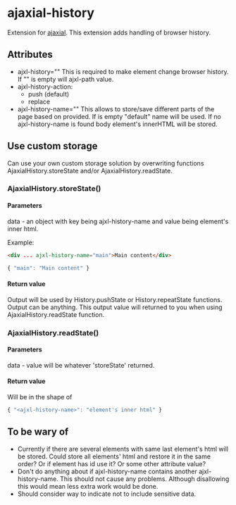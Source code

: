 # ajaxial-history

Extension for [ajaxial](https://ajaxial.unmodernweb.com/). This extension
adds handling of browser history. 

## Attributes
- ajxl-history="<path>"
This is required to make element change browser history. If "<path>" is empty 
will ajxl-path value.
- ajxl-history-action: 
  - push (default)
  - replace
- ajxl-history-name="<name>"
This allows to store/save different parts of the page based on <name> provided.
If <name> is empty "default" name will be used. If no ajxl-history-name is
found body element's innerHTML will be stored.

## Use custom storage
Can use your own custom storage solution by overwriting functions AjaxialHistory.storeState 
and/or AjaxialHistory.readState.
### AjaxialHistory.storeState()
#### Parameters
data - an object with key being ajxl-history-name and value being element's 
inner html.

Example:
```html
<div ... ajxl-history-name="main">Main content</div>
```
```js
{ "main": "Main content" }
```

#### Return value
Output will be used by History.pushState or History.repeatState functions.
Output can be anything. This output value will returned to you when using 
AjaxialHistory.readState function.

### AjaxialHistory.readState()
#### Parameters
data - value will be whatever 'storeState' returned.

#### Return value
Will be in the shape of 
```js
{ "<ajxl-history-name>": "element's inner html" }
```

## To be wary of
- Currently if there are several elements with same <name> last element's
html will be stored. Could store all elements' html and restore it in the
same order? Or if element has id use it? Or some other attribute value?
- Don't do anything about if ajxl-history-name contains another ajxl-history-name.
This should not cause any problems. Although disallowing this would mean less 
extra work would be done.
- Should consider way to indicate not to include sensitive data.
